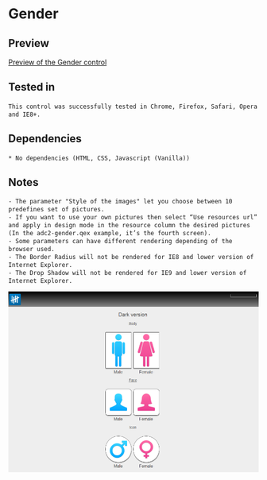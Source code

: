 Gender
=====

Preview
-------

[Preview of the Gender control](http://show.askia.com/WebProd/cgi-bin/AskiaExt.dll?Action=StartSurvey&SurveyName=ADC2_Gender)
        
Tested in
-----------

    This control was successfully tested in Chrome, Firefox, Safari, Opera and IE8+.
          
Dependencies
-----------------

    * No dependencies (HTML, CSS, Javascript (Vanilla))
        
Notes
-------

    - The parameter "Style of the images" let you choose between 10 predefines set of pictures.
    - If you want to use your own pictures then select “Use resources url” 
    and apply in design mode in the resource column the desired pictures
    (In the adc2-gender.qex example, it’s the fourth screen).
    - Some parameters can have different rendering depending of the browser used.
    - The Border Radius will not be rendered for IE8 and lower version of Internet Explorer.
    - The Drop Shadow will not be rendered for IE9 and lower version of Internet Explorer.
    
![screenshot](/examples/adc2-gender.png)
    
